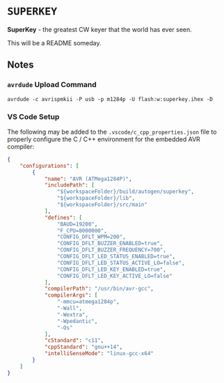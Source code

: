 # `SUPERKEY`

**SuperKey** - the greatest CW keyer that the world has ever seen.

This will be a README someday.

## Notes

### `avrdude` Upload Command

```
avrdude -c avrispmkii -P usb -p m1284p -U flash:w:superkey.ihex -D
```

### VS Code Setup

The following may be added to the `.vscode/c_cpp_properties.json` file to properly configure the C / C++ environment for
the embedded AVR compiler:

```json
{
    "configurations": [
        {
            "name": "AVR (ATMega1284P)",
            "includePath": [
                "${workspaceFolder}/build/autogen/superkey",
                "${workspaceFolder}/lib",
                "${workspaceFolder}/src/main"
            ],
            "defines": [
                "BAUD=19200",
                "F_CPU=8000000",
                "CONFIG_DFLT_WPM=200",
                "CONFIG_DFLT_BUZZER_ENABLED=true",
                "CONFIG_DFLT_BUZZER_FREQUENCY=700",
                "CONFIG_DFLT_LED_STATUS_ENABLED=true",
                "CONFIG_DFLT_LED_STATUS_ACTIVE_LO=false",
                "CONFIG_DFLT_LED_KEY_ENABLED=true",
                "CONFIG_DFLT_LED_KEY_ACTIVE_LO=false"
            ],
            "compilerPath": "/usr/bin/avr-gcc",
            "compilerArgs": [
                "-mmcu=atmega1284p",
                "-Wall",
                "-Wextra",
                "-Wpedantic",
                "-Os"
            ],
            "cStandard": "c11",
            "cppStandard": "gnu++14",
            "intelliSenseMode": "linux-gcc-x64"
        }
    ]
}
```
